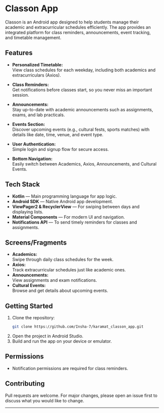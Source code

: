 # Classon App

Classon is an Android app designed to help students manage their academic and extracurricular schedules efficiently. The app provides an integrated platform for class reminders, announcements, event tracking, and timetable management.

## Features

- **Personalized Timetable:**  
  View class schedules for each weekday, including both academics and extracurriculars (Axios).
  
- **Class Reminders:**  
  Get notifications before classes start, so you never miss an important session.
  
- **Announcements:**  
  Stay up-to-date with academic announcements such as assignments, exams, and lab practicals.
  
- **Events Section:**  
  Discover upcoming events (e.g., cultural fests, sports matches) with details like date, time, venue, and event type.
  
- **User Authentication:**  
  Simple login and signup flow for secure access.
  
- **Bottom Navigation:**  
  Easily switch between Academics, Axios, Announcements, and Cultural Events.

## Tech Stack

- **Kotlin** — Main programming language for app logic.
- **Android SDK** — Native Android app development.
- **ViewPager2 & RecyclerView** — For swiping between days and displaying lists.
- **Material Components** — For modern UI and navigation.
- **Notifications API** — To send timely reminders for classes and assignments.

## Screens/Fragments

- **Academics:**  
  Swipe through daily class schedules for the week.
- **Axios:**  
  Track extracurricular schedules just like academic ones.
- **Announcements:**  
  View assignments and exam notifications.
- **Cultural Events:**  
  Browse and get details about upcoming events.

## Getting Started

1. Clone the repository:
    ```bash
    git clone https://github.com/Insha-7/karamat_classon_app.git
    ```
2. Open the project in Android Studio.
3. Build and run the app on your device or emulator.

## Permissions

- Notification permissions are required for class reminders.

## Contributing

Pull requests are welcome. For major changes, please open an issue first to discuss what you would like to change.

---

